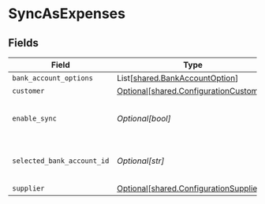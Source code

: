 # SyncAsExpenses


## Fields

| Field                                                                                  | Type                                                                                   | Required                                                                               | Description                                                                            |
| -------------------------------------------------------------------------------------- | -------------------------------------------------------------------------------------- | -------------------------------------------------------------------------------------- | -------------------------------------------------------------------------------------- |
| `bank_account_options`                                                                 | List[[shared.BankAccountOption](../../models/shared/bankaccountoption.md)]             | :heavy_minus_sign:                                                                     | N/A                                                                                    |
| `customer`                                                                             | [Optional[shared.ConfigurationCustomer]](../../models/shared/configurationcustomer.md) | :heavy_minus_sign:                                                                     | N/A                                                                                    |
| `enable_sync`                                                                          | *Optional[bool]*                                                                       | :heavy_minus_sign:                                                                     | True if expense sync is enabled.                                                       |
| `selected_bank_account_id`                                                             | *Optional[str]*                                                                        | :heavy_minus_sign:                                                                     | The bank account ID being synced.                                                      |
| `supplier`                                                                             | [Optional[shared.ConfigurationSupplier]](../../models/shared/configurationsupplier.md) | :heavy_minus_sign:                                                                     | N/A                                                                                    |